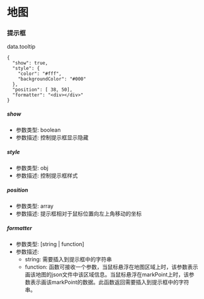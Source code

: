 # 地图

### 提示框

data.tooltip

    {
      "show": true,
      "style": {
        "color": "#fff",
        "backgroundColor": "#000"
      },
      "position": [ 38, 50],
      "formatter": "<div></div>"
    }


##### show
  * 参数类型: boolean
  * 参数描述: 控制提示框显示隐藏

##### style
  * 参数类型: obj
  * 参数描述: 控制提示框样式

##### position
  * 参数类型: array
  * 参数描述: 提示框相对于鼠标位置向左上角移动的坐标

##### formatter
  * 参数类型: [string | function]
  * 参数描述:
    * string: 需要插入到提示框中的字符串
    * function: 函数可接收一个参数，当鼠标悬浮在地图区域上时，该参数表示画该地图的json文件中该区域信息。当鼠标悬浮在markPoint上时，该参数表示画该markPoint的数据。此函数返回需要插入到提示框中的字符串。
